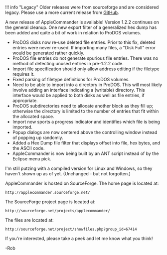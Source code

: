 !!! info "Legacy"
    Older releases were from sourceforge and are considered legacy. Please use a more current release from [GitHub](https://github.com/AppleCommander/AppleCommander).

A new release of AppleCommander is available! Version 1.2.2 continues on the general cleanup. One new export filter of a generalized hex dump has been added and quite a bit of work in relation to ProDOS volumes.

* ProDOS disks now re-use deleted file entries. Prior to this fix, deleted entries were never re-used. If importing many files, a "Disk Full" error would be generated rather quickly.
* ProDOS file entries do not generate spurious file entries. There was no method of detecting unused entries in pre-1.2.2 code.
* Import file specification should only allow address editing if the filetype requires it.
* Fixed parsing of filetype definitions for ProDOS volumes.
* Need to be able to import into a directory in ProDOS. This will most likely involve adding an interface indicating a (writable) directory. This interface would be applied to both disks as well as file entries, if appropriate.
* ProDOS subdirectories need to allocate another block as they fill up; otherwise the directory is limited to the number of entries that fit within the allocated space.
* Import now sports a progress indicator and identifies which file is being imported.
* Popup dialogs are now centered above the controlling window instead of popping up randomly.
* Added a Hex Dump file filter that displays offset into file, hex bytes, and the ASCII code.
* AppleCommander is now being built by an ANT script instead of by the Eclipse menu pick.

I'm still putzing with a compiled version for Linux and Windows, so they haven't shown up as of yet. (Unchanged - but not forgotten.)

AppleCommander is hosted on SourceForge. The home page is located at:

    http://applecommander.sourceforge.net/

The SourceForge project page is located at:

    http://sourceforge.net/projects/applecommander/

The files are located at:

    http://sourceforge.net/project/showfiles.php?group_id=67414

If you're interested, please take a peek and let me know what you think!

-Rob
